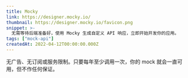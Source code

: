 ```yaml
---
title: Mocky
link: https://designer.mocky.io/
thumbnail: https://designer.mocky.io/favicon.png
snippet: >-
  无需等待后端准备好，使用 Mocky 生成自定义 API 响应，立即开始开发你的应用。
tags: ["mock-api"]
createdAt: 2022-04-12T00:00:00.000Z
---
```

无广告、无订阅或服务限制。只要每年至少调用一次，你的 mock 就会一直可用，但不作任何保证。